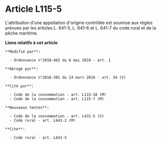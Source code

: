 # Article L115-5

L'attribution d'une appellation d'origine contrôlée est soumise aux règles prévues par les articles L. 641-5, L. 641-6 et L.
641-7 du code rural et de la pêche maritime.

**Liens relatifs à cet article**

	**Modifié par**:

	  - Ordonnance n°2010-462 du 6 mai 2010 - art. 1

	**Abrogé par**:

	  - Ordonnance n°2016-301 du 14 mars 2016 - art. 34 (V)

	**Cité par**:

	  - Code de la consommation - art. L115-18 (M)
	  - Code de la consommation - art. L115-7 (M)

	**Nouveaux textes**:

	  - Code de la consommation - art. L431-5 (V)
	  - Code rural - art. L641-2 (M)

	**Cite**:

	  - Code rural - art. L641-5
